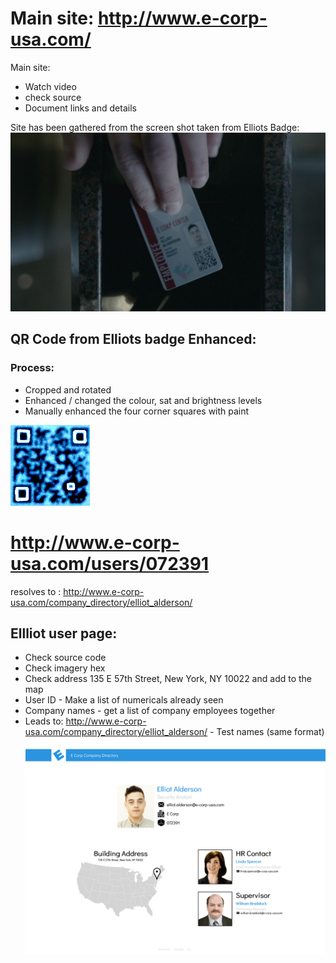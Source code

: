 
# Main site: http://www.e-corp-usa.com/
Main site:
* Watch video 
* check source
* Document links and details 

Site has been gathered from the screen shot taken from Elliots Badge:
![Image of Elliots Badge](https://github.com/ColonelDox/Mr-R0B0T-s03-ARG/blob/master/Sites/www.e-corp-usa.com/Elliots_ID_badge.jpg)


## QR Code from Elliots badge Enhanced:
### Process:
* Cropped and rotated
* Enhanced / changed  the colour, sat and brightness levels
* Manually enhanced the four corner squares with paint

![Image of Elliots Badge](https://github.com/ColonelDox/Mr-R0B0T-s03-ARG/blob/master/Sites/www.e-corp-usa.com/Elliots_QR-Enhanced.png)

# http://www.e-corp-usa.com/users/072391
resolves to : http://www.e-corp-usa.com/company_directory/elliot_alderson/

## Ellliot user page:
* Check source code
* Check imagery hex
* Check address 135 E 57th Street, New York, NY 10022 and add to the map
* User ID - Make a list of numericals already seen
* Company names - get a list of company employees together
* Leads to: http://www.e-corp-usa.com/company_directory/elliot_alderson/ - Test names (same format)
![E-Corp Website ](https://github.com/ColonelDox/Mr-R0B0T-s03-ARG/blob/master/Sites/www.e-corp-usa.com/screenshot-www.e-corp-usa.com-2017-10-31-10-36-05.png)
